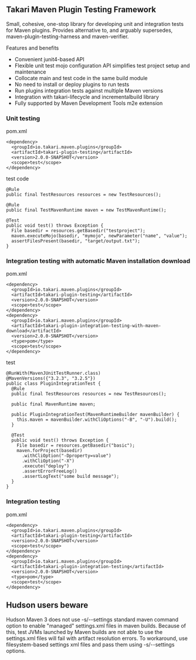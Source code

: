 ## Takari Maven Plugin Testing Framework

Small, cohesive, one-stop library for developing unit and integration tests for 
Maven plugins. Provides alternative to, and arguably supersedes, 
maven-plugin-testing-harness and maven-verifier.

Features and benefits

* Convenient junit4-based API
* Flexible unit test mojo configuration API simplifies test project setup 
  and maintenance
* Collocate main and test code in the same build module
* No need to install or deploy plugins to run tests
* Run plugins integration tests against multiple Maven versions
* Integration with takari-lifecycle and incrementalbuild library
* Fully supported by Maven Development Tools m2e extension

### Unit testing

pom.xml

    <dependency>
      <groupId>io.takari.maven.plugins</groupId>
      <artifactId>takari-plugin-testing</artifactId>
      <version>2.0.0-SNAPSHOT</version>
      <scope>test</scope>
    </dependency>

test code

    @Rule
    public final TestResources resources = new TestResources();
    
    @Rule
    public final TestMavenRuntime maven = new TestMavenRuntime();
    
    @Test
    public void test() throws Exception {
      File basedir = resources.getBasedir("testproject");
      maven.executeMojo(basedir, "mymojo", newParameter("name", "value");
      assertFilesPresent(basedir, "target/output.txt");
    }

### Integration testing with automatic Maven installation download

pom.xml

    <dependency>
      <groupId>io.takari.maven.plugins</groupId>
      <artifactId>takari-plugin-testing</artifactId>
      <version>2.0.0-SNAPSHOT</version>
      <scope>test</scope>
    </dependency>
    <dependency>
      <groupId>io.takari.maven.plugins</groupId>
      <artifactId>takari-plugin-integration-testing-with-maven-download</artifactId>
      <version>2.0.0-SNAPSHOT</version>
      <type>pom</type>
      <scope>test</scope>
    </dependency>

test

    @RunWith(MavenJUnitTestRunner.class)
    @MavenVersions({"3.2.3", "3.2.5"})
    public class PluginIntegrationTest {
      @Rule
      public final TestResources resources = new TestResources();
    
      public final MavenRuntime maven;
    
      public PluginIntegrationTest(MavenRuntimeBuilder mavenBuilder) {
        this.maven = mavenBuilder.withCliOptions("-B", "-U").build();
      }
    
      @Test
      public void test() throws Exception {
        File basedir = resources.getBasedir("basic");
        maven.forProject(basedir)
          .withCliOption("-Dproperty=value")
          .withCliOption("-X")
          .execute("deploy")
          .assertErrorFreeLog()
          .assertLogText("some build message");
      }
    }

### Integration testing

pom.xml

    <dependency>
      <groupId>io.takari.maven.plugins</groupId>
      <artifactId>takari-plugin-testing</artifactId>
      <version>2.0.0-SNAPSHOT</version>
      <scope>test</scope>
    </dependency>
    <dependency>
      <groupId>io.takari.maven.plugins</groupId>
      <artifactId>takari-plugin-integration-testing</artifactId>
      <version>2.0.0-SNAPSHOT</version>
      <type>pom</type>
      <scope>test</scope>
    </dependency>


## Hudson users beware
 
Hudson Maven 3 does not use -s/--settings standard maven command
option to enable "managed" settings.xml files in maven builds. Because of this, test 
JVMs launched by Maven builds are not able to use the settings.xml files will 
fail with artifact resolution errors. To workaround, use filesystem-based settings xml
files and pass them using -s/--settings options.
